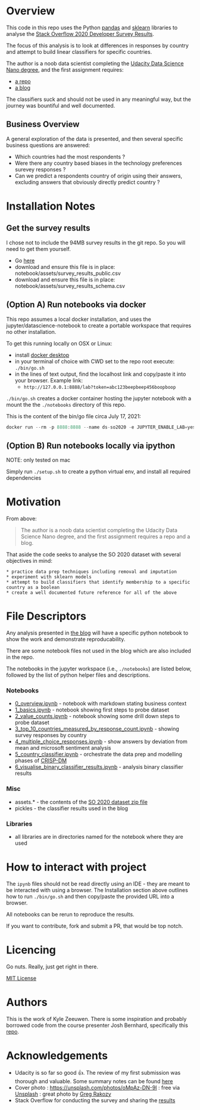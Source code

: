 
# Overview

This code in this repo uses the Python [pandas](https://pandas.pydata.org/) and [sklearn](https://scikit-learn.org/) libraries to analyse the [Stack Overflow 2020 Developer Survey Results](https://insights.stackoverflow.com/survey/2020).

The focus of this analysis is to look at differences in responses by country and attempt to build linear classifiers for specific countries.

The author is a noob data scientist completing the [Udacity Data Science Nano degree](https://www.udacity.com/course/data-scientist-nanodegree--nd025), and the first assignment requires:

* [a repo](https://github.com/kylezeeuwen/ds-stackoverflow2020-analysis/)
* [a blog](https://medium.com/@kylezeeuwen/does-the-country-change-the-developer-ce18116e905f)

The classifiers suck and should not be used in any meaningful way, but the journey was bountiful and well documented.

## Business Overview

A general exploration of the data is presented, and then several specific business questions are answered:

* Which countries had the most respondents ?
* Were there any country based biases in the technology preferences surevey responses ?
* Can we predict a respondents country of origin using their answers, excluding answers that obviously directly predict country ?

# Installation Notes

## Get the survey results

I chose not to include the 94MB survey results in the git repo. So you will need to get them yourself.

* Go [here](https://drive.google.com/file/d/1dfGerWeWkcyQ9GX9x20rdSGj7WtEpzBB/view)
* download and ensure this file is in place: notebook/assets/survey_results_public.csv
* download and ensure this file is in place: notebook/assets/survey_results_schema.csv

## (Option A) Run notebooks via docker

This repo assumes a local docker installation, and uses the jupyter/datascience-notebook to create a portable workspace that requires no other installation.

To get this running locally on OSX or Linux:
  * install [docker desktop](https://www.docker.com/products/docker-desktop)
  * in your terminal of choice with CWD set to the repo root execute: `./bin/go.sh`
  * in the lines of text output, find the localhost link and copy/paste it into your browser. Example link:
    * `http://127.0.0.1:8888/lab?token=abc123beepbeep456boopboop`

`./bin/go.sh` creates a docker container hosting the jupyter notebook with a mount the the `./notebooks` directory of this repo.

This is the content of the bin/go file circa July 17, 2021:

```js
docker run --rm -p 8888:8888 --name ds-so2020 -e JUPYTER_ENABLE_LAB=yes -v $(pwd)/notebook:/home/jovyan/work jupyter/datascience-notebook:latest
```

## (Option B) Run notebooks locally via ipython

NOTE: only tested on mac

Simply run `./setup.sh` to create a python virtual env, and install all required dependencies

# Motivation

From above:

> The author is a noob data scientist completing the Udacity Data Science Nano degree, and the first assignment requires a repo and a blog.

That aside the code seeks to analyse the SO 2020 dataset with several objectives in mind:

    * practice data prep techniques including removal and imputation
    * experiment with sklearn models
    * attempt to build classifiers that identify membership to a specific country as a boolean
    * create a well documented future reference for all of the above

# File Descriptors

Any analysis presented in [the blog]((https://medium.com/@kylezeeuwen/does-the-country-change-the-developer-ce18116e905f)) will have a specific python notebook to show the work and demonstrate reproducability.

There are some notebook files not used in the blog which are also included in the repo.

The notebooks in the jupyter workspace (i.e., `./notebooks`) are listed below, followed by the list of python helper files and descriptions.

### Notebooks
* [0_overview.ipynb](./notebook/0_overview.ipynb) - notebook with markdown stating business context 
* [1_basics.ipynb](./notebook/1_basics.ipynb) - notebook showing first steps to probe dataset 
* [2_value_counts.ipynb](./notebook/2_value_counts.ipynb) - notebook showing some drill down steps to probe dataset
* [3_top_10_countries_measured_by_response_count.ipynb](./notebook/3_top_10_countries_measured_by_response_count.ipynb) - showing survey responses by country
* [4_multiple_choice_responses.ipynb](./notebook/4_multiple_choice_responses.ipynb) - show answers by deviation from mean and microsoft sentiment analysis 
* [5_country_classifier.ipynb](./notebook/5_country_classifier.ipynb) - orchestrate the data prep and modelling phases of [CRISP-DM](https://en.wikipedia.org/wiki/Cross-industry_standard_process_for_data_mining) 
* [6_visualise_binary_classifier_results.ipynb](./notebook/6_visualise_binary_classifier_results.ipynb) - analysis binary classifier results 

### Misc
* assets.* - the contents of the [SO 2020 dataset zip file](https://drive.google.com/file/d/1dfGerWeWkcyQ9GX9x20rdSGj7WtEpzBB/view) 
* pickles - the classifier results used in the blog

### Libraries
* all libraries are in directories named for the notebook where they are used

# How to interact with project

The `ipynb` files should not be read directly using an IDE - they are meant to be interacted with using a browser. The Installation section above outlines how to run `./bin/go.sh` and then copy/paste the provided URL into a browser.

All notebooks can be rerun to reproduce the results.

If you want to contribute, fork and submit a PR, that would be top notch.

# Licencing

Go nuts. Really, just get right in there.

[MIT License](./LICENSE)

# Authors

This is the work of Kyle Zeeuwen. There is some inspiration and probably borrowed code from the course presenter Josh Bernhard, specifically this [repo](https://github.com/jjrunner/stackoverflow). 

# Acknowledgements

* Udacity is so far so good 👍. The review of my first submission was thorough and valuable. Some summary notes can be found [here](./docs/project_rubric.md) 
* Cover photo : https://unsplash.com/photos/oMpAz-DN-9I : free via [Unsplash](https://unsplash.com/license) : great photo by [Greg Rakozy](https://unsplash.com/@grakozy)
* Stack Overflow for conducting the survey and sharing the [results](https://insights.stackoverflow.com/survey/2020) 
